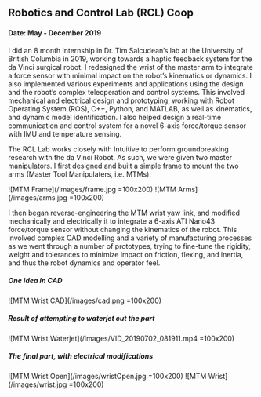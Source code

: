 ## Robotics and Control Lab (RCL) Coop
#### Date: May - December 2019

I did an 8 month internship in Dr. Tim Salcudean’s lab at the University of British Columbia in 2019, working towards a haptic feedback system for the da Vinci surgical robot. I redesigned the wrist of the master arm to integrate a force sensor with minimal impact on the robot’s kinematics or dynamics. I also implemented various experiments and applications using the design and the robot’s complex teleoperation and control systems. This involved mechanical and electrical design and prototyping, working with Robot Operating System (ROS), C++, Python, and MATLAB, as well as kinematics, and dynamic model identification. I also helped design a real-time communication and control system for a novel 6-axis force/torque sensor with IMU and temperature sensing.

The RCL Lab works closely with Intuitive to perform groundbreaking research with the da Vinci Robot. As such, we were given two master manipulators. I first designed and built a simple frame to mount the two arms (Master Tool Manipulaters, i.e. MTMs):

![MTM Frame](/images/frame.jpg =100x200)
![MTM Arms](/images/arms.jpg =100x200)

I then began reverse-engineering the MTM wrist yaw link, and modified mechanically and electrically it to integrate a 6-axis ATI Nano43 force/torque sensor without changing the kinematics of the robot. This involved complex CAD modelling and a variety of manufacturing processes as we went through a number of prototypes, trying to fine-tune the rigidity, weight and tolerances to minimize impact on friction, flexing, and inertia, and thus the robot dynamics and operator feel.

##### One idea in CAD
![MTM Wrist CAD](/images/cad.png =100x200)

##### Result of attempting to waterjet cut the part
![MTM Wrist Waterjet](/images/VID_20190702_081911.mp4 =100x200)

##### The final part, with electrical modifications
![MTM Wrist Open](/images/wristOpen.jpg =100x200)
![MTM Wrist](/images/wrist.jpg =100x200)

